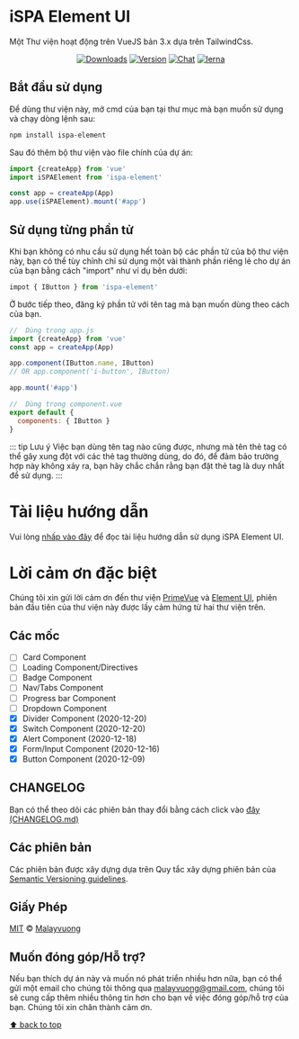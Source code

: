 # iSPA Element UI

Một Thư viện hoạt động trên VueJS bản 3.x dựa trên TailwindCss.

<p align="center">
  <a href="https://npmcharts.com/compare/ispa-element?minimal=true" target="_blank"><img src="https://img.shields.io/npm/dm/ispa-element.svg?sanitize=true" alt="Downloads"></a>
  <a href="https://www.npmjs.com/package/ispa-element" target="_blank"><img src="https://img.shields.io/npm/v/ispa-element.svg?sanitize=true" alt="Version"></a>
  <a href="https://m.me/malayvuong" target="_blank"><img src="https://img.shields.io/badge/chat-messenger-green" alt="Chat"></a>
  <a href="https://lerna.js.org/" target="_blank"><img src="https://img.shields.io/badge/maintained%20with-lerna-cc00ff.svg" alt="lerna"></a>
</p>

## Bắt đầu sử dụng
Để dùng thư viện này, mở cmd của bạn tại thư mục mà bạn muốn sử dụng và chạy dòng lệnh sau:

```sh
npm install ispa-element
```

Sau đó thêm bộ thư viện vào file chính của dự án:
```js
import {createApp} from 'vue'
import iSPAElement from 'ispa-element'

const app = createApp(App)
app.use(iSPAElement).mount('#app')
```

## Sử dụng từng phần tử
Khi bạn không có nhu cầu sử dụng hết toàn bộ các phần tử của bộ thư viện này, bạn có thể tùy chỉnh chỉ sử dụng một vài thành phần riêng lẻ cho dự án của bạn bằng cách "import" như ví dụ bên dưới:
```js
impot { IButton } from 'ispa-element'
```

Ở bước tiếp theo, đăng ký phần tử với tên tag mà bạn muốn dùng theo cách của bạn.
```js
//  Dùng trong app.js
import {createApp} from 'vue'
const app = createApp(App)

app.component(IButton.name, IButton)
// OR app.component('i-button', IButton)

app.mount('#app')

//  Dùng trong component.vue
export default {
  components: { IButton }
}
```

::: tip Lưu ý
Việc bạn dùng tên tag nào cũng được, nhưng mà tên thẻ tag có thể gây xung đột với các thẻ tag thường dùng, do đó, để đảm bảo trường hợp này không xảy ra, bạn hãy chắc chắn rằng bạn đặt thẻ tag là duy nhất để sử dụng.
:::

# Tài liệu hướng dẫn
Vui lòng [nhấp vào đây](https://element.ispa.io/) để đọc tài liệu hướng dẫn sử dụng iSPA Element UI.

# Lời cảm ơn đặc biệt
Chúng tôi xin gửi lời cảm ơn đến thư viện [PrimeVue](https://primefaces.org/primevue/showcase/#/) và [Element UI](https://element.eleme.io/#/), phiên bản đầu tiên của thư viện này được lấy cảm hứng từ hai thư viện trên.

## Các mốc

- [ ] Card Component
- [ ] Loading Component/Directives
- [ ] Badge Component
- [ ] Nav/Tabs Component
- [ ] Progress bar Component
- [ ] Dropdown Component
- [x] Divider Component (2020-12-20)
- [x] Switch Component (2020-12-20)
- [x] Alert Component (2020-12-18)
- [x] Form/Input Component (2020-12-16)
- [x] Button Component (2020-12-09)

## CHANGELOG
Bạn có thể theo dõi các phiên bản thay đổi bằng cách click vào [đây (CHANGELOG.md)](CHANGELOG.md)

## Các phiên bản
Các phiên bản được xây dựng dựa trên Quy tắc xây dựng phiên bản của [Semantic Versioning guidelines](https://semver.org/).

## Giấy Phép

[MIT](https://opensource.org/licenses/MIT) © [Malayvuong](https://malayvuong.com/)

## Muốn đóng góp/Hỗ trợ?
Nếu bạn thích dự án này và muốn nó phát triển nhiều hơn nữa, bạn có thể gửi một email cho chúng tôi thông qua malayvuong@gmail.com, chúng tôi sẽ cung cấp thêm nhiều thông tin hơn cho bạn về việc đóng góp/hỗ trợ của bạn. Chúng tôi xin chân thành cảm ơn.

[⬆ back to top](#)
